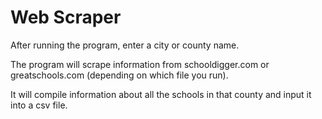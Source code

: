 # Web Scraper

After running the program, enter a city or county name.

The program will scrape information from schooldigger.com or greatschools.com (depending on which file you run).

It will compile information about all the schools in that county and input it into a csv file.
